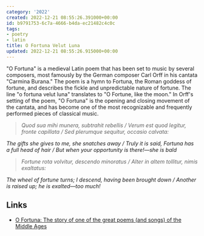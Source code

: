 ```yaml
---
category: '2022'
created: 2022-12-21 08:55:26.391000+00:00
id: b9791753-6c7a-4666-b4da-ec21482c4c0c
tags:
- poetry
- latin
title: O Fortuna Velut Luna
updated: 2022-12-21 08:55:26.915000+00:00
---
```

   
"O Fortuna" is a medieval Latin poem that has been set to music by several composers, most famously by the German composer Carl Orff in his cantata "Carmina Burana." The poem is a hymn to Fortuna, the Roman goddess of fortune, and describes the fickle and unpredictable nature of fortune. The line "o fortuna velut luna" translates to "O Fortune, like the moon." In Orff's setting of the poem, "O Fortuna" is the opening and closing movement of the cantata, and has become one of the most recognizable and frequently performed pieces of classical music.   
   
> _Quod sua mihi munera, subtrahit rebellis / Verum est quod legitur, fronte capillata / Sed plerumque sequitur, occasio calvata:_   
   
_The gifts she gives to me, she snatches away / Truly it is said, Fortuna has a full head of hair / But when your opportunity is there!—she is bald_   
   
> _Fortune rota volvitur, descendo minoratus / Alter in altem tollitur, nimis exaltatus:_   
   
_The wheel of fortune turns; I descend, having been brought down / Another is raised up; he is exalted—too much!_   
   
## Links   
   
   
- [O Fortuna: The story of one of the great poems (and songs) of the Middle Ages](https://www.medievalists.net/2019/09/o-fortuna-the-story-of-the-one-the-great-poems-and-songs-of-the-middle-ages/)